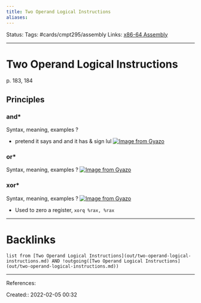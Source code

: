 ```yaml
---
title: Two Operand Logical Instructions
aliases:
---
```

Status:
Tags: #cards/cmpt295/assembly
Links: [x86-64 Assembly](out/x86-64-assembly.md)
___

# Two Operand Logical Instructions
p. 183, 184

## Principles

### and\*
Syntax, meaning, examples
?
- pretend it says and and it has & sign lul
 [![Image from Gyazo](https://i.gyazo.com/68f394d15cc3b7de6bea207eeb9567e0.png)](https://gyazo.com/68f394d15cc3b7de6bea207eeb9567e0)
<!--SR:!2022-04-12,26,130-->

### or*
Syntax, meaning, examples
?
[![Image from Gyazo](https://i.gyazo.com/68f394d15cc3b7de6bea207eeb9567e0.png)](https://gyazo.com/68f394d15cc3b7de6bea207eeb9567e0)
<!--SR:!2022-04-13,27,150-->

### xor*
Syntax, meaning, examples
?
[![Image from Gyazo](https://i.gyazo.com/dd34819bdb152098edd52be0a6bf306b.png)](https://gyazo.com/dd34819bdb152098edd52be0a6bf306b)
- Used to zero a register, `xorq %rax, %rax`
___
<!--SR:!2022-04-14,28,150-->

# Backlinks
```dataview
list from [Two Operand Logical Instructions](out/two-operand-logical-instructions.md) AND !outgoing([Two Operand Logical Instructions](out/two-operand-logical-instructions.md))
```
___
References:

Created:: 2022-02-05 00:32
